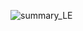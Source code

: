 ![summary_LE](https://user-images.githubusercontent.com/60514533/74388500-8dbd9a80-4dc9-11ea-9538-640bc04b1db5.PNG)

